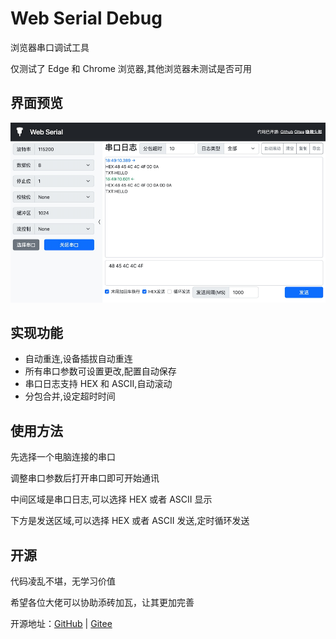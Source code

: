 # Web Serial Debug

浏览器串口调试工具

仅测试了 Edge 和 Chrome 浏览器,其他浏览器未测试是否可用

## 界面预览

![界面预览](/imgs/main.png)

## 实现功能

-   自动重连,设备插拔自动重连
-   所有串口参数可设置更改,配置自动保存
-   串口日志支持 HEX 和 ASCII,自动滚动
-   分包合并,设定超时时间

## 使用方法

先选择一个电脑连接的串口

调整串口参数后打开串口即可开始通讯

中间区域是串口日志,可以选择 HEX 或者 ASCII 显示

下方是发送区域,可以选择 HEX 或者 ASCII 发送,定时循环发送

## 开源

代码凌乱不堪，无学习价值

希望各位大佬可以协助添砖加瓦，让其更加完善

开源地址：[GitHub](https://github.com/itldg/web-serial-debug) | [Gitee](https://gitee.com/itldg/web-serial-debug)
